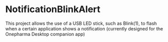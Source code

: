 # NotificationBlinkAlert
This project allows the use of a USB LED stick, such as Blink(1), to flash when a certain application shows a notification (currently designed for the Onepharma Desktop companion app)
